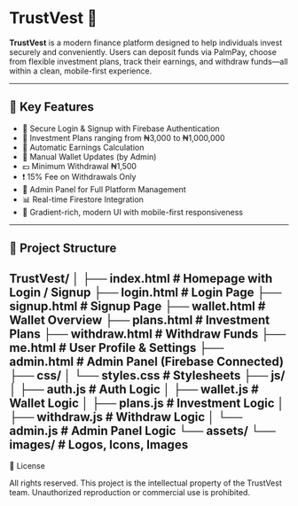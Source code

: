 # TrustVest 💼

**TrustVest** is a modern finance platform designed to help individuals invest securely and conveniently. Users can deposit funds via PalmPay, choose from flexible investment plans, track their earnings, and withdraw funds—all within a clean, mobile-first experience.

---

## 🔑 Key Features
- 🔐 Secure Login & Signup with Firebase Authentication  
- 💸 Investment Plans ranging from ₦3,000 to ₦1,000,000  
- 🚀 Automatic Earnings Calculation  
- 🏦 Manual Wallet Updates (by Admin)  
- 💵 Minimum Withdrawal ₦1,500  
- ❗ 15% Fee on Withdrawals Only  
- 📂 Admin Panel for Full Platform Management  
- 📊 Real-time Firestore Integration  
- 🎨 Gradient-rich, modern UI with mobile-first responsiveness  

---

## 📂 Project Structure
TrustVest/ │ ├── index.html              # Homepage with Login / Signup ├── login.html               # Login Page ├── signup.html              # Signup Page ├── wallet.html              # Wallet Overview ├── plans.html               # Investment Plans ├── withdraw.html            # Withdraw Funds ├── me.html                  # User Profile & Settings ├── admin.html               # Admin Panel (Firebase Connected) ├── css/ │   └── styles.css           # Stylesheets ├── js/ │   ├── auth.js              # Auth Logic │   ├── wallet.js            # Wallet Logic │   ├── plans.js             # Investment Logic │   ├── withdraw.js          # Withdraw Logic │   └── admin.js             # Admin Panel Logic └── assets/ └── images/              # Logos, Icons, Images
--
📄 License

All rights reserved. This project is the intellectual property of the TrustVest team. Unauthorized reproduction or commercial use is prohibited.
